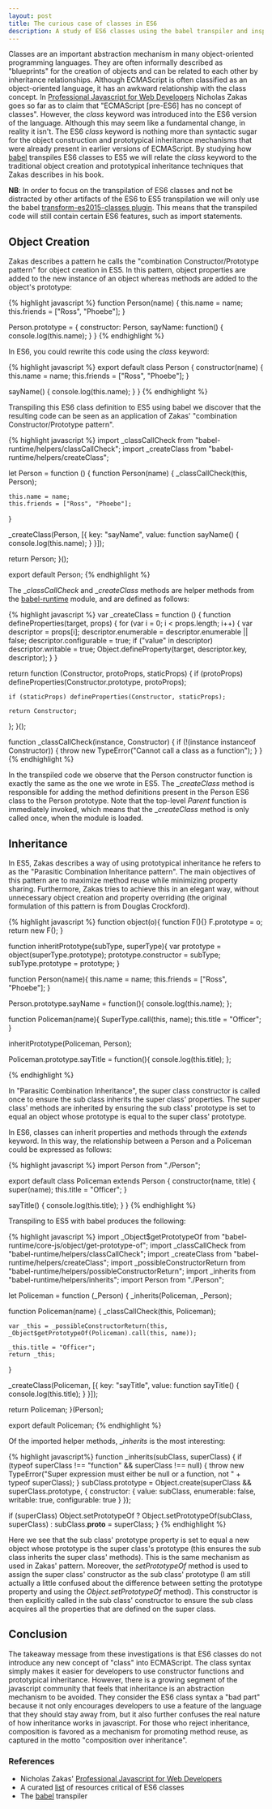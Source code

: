 ```yaml
---
layout: post
title: The curious case of classes in ES6
description: A study of ES6 classes using the babel transpiler and inspired by Professional Javascript for Web Developers by Nicholas Zakas
---
```


Classes are an important abstraction mechanism in many object-oriented
programming languages.  They are often informally described as "blueprints" for the creation of
objects and can be related to each other by inheritance relationships.  Although ECMAScript is often classified as an object-oriented language,
it has an awkward relationship with the class concept.  In [Professional
Javascript for Web Developers](http://www.amazon.com/Professional-JavaScript-Developers-Nicholas-Zakas/dp/1118026691)
Nicholas Zakas goes so far as to claim that "ECMAScript [pre-ES6] has no concept of classes".
However, the _class_ keyword was introduced into the ES6 version of the language.
Although this may seem like a fundamental change, in reality it isn't.  The ES6 _class_
keyword is nothing more than syntactic sugar for the object construction and prototypical
inheritance mechanisms that were already present in earlier versions of ECMAScript.
By studying how [babel](http://babeljs.io/) transpiles ES6 classes to ES5 we will relate
the _class_ keyword to the traditional object creation and prototypical inheritance
techniques that Zakas describes in his book.

<strong>NB</strong>: In order to focus on the transpilation of ES6 classes and not be distracted by
other artifacts of the ES6 to ES5 transpilation we will only use the babel
[transform-es2015-classes plugin](http://babeljs.io/docs/plugins/transform-es2015-classes/).
This means that the transpiled code will still contain certain ES6 features, such as import
statements.

## Object Creation

Zakas describes a pattern he calls the "combination Constructor/Prototype pattern"
for object creation in ES5.  In this pattern, object properties are added
to the new instance of an object whereas methods are added to the object's prototype:

{% highlight javascript %}
function Person(name) {
  this.name = name;
  this.friends = ["Ross", "Phoebe"];
}

Person.prototype = {
  constructor: Person,
  sayName: function()  {
    console.log(this.name);
  }
}
{% endhighlight %}

In ES6, you could rewrite this code using the _class_ keyword:

{% highlight javascript %}
export default class Person {
  constructor(name) {
    this.name = name;
    this.friends = ["Ross", "Phoebe"];
  }

  sayName() {
    console.log(this.name);
  }
}
{% endhighlight %}

Transpiling this ES6 class definition to ES5 using babel we discover that
the resulting code can be seen as an application of Zakas' "combination Constructor/Prototype pattern".

{% highlight javascript %}
import _classCallCheck from "babel-runtime/helpers/classCallCheck";
import _createClass from "babel-runtime/helpers/createClass";

let Person = function () {
  function Person(name) {
    _classCallCheck(this, Person);

    this.name = name;
    this.friends = ["Ross", "Phoebe"];
  }

  _createClass(Person, [{
    key: "sayName",
    value: function sayName() {
      console.log(this.name);
    }
  }]);

  return Person;
}();

export default Person;
{% endhighlight %}

The __classCallCheck_ and __createClass_ methods are helper methods from
the [babel-runtime](https://github.com/thejameskyle/babel-handbook/blob/master/translations/en/user-handbook.md#babel-runtime) module, and are defined as follows:

{% highlight javascript %}
var _createClass = function () {
  function defineProperties(target, props) {
    for (var i = 0; i < props.length; i++) {
      var descriptor = props[i];
      descriptor.enumerable = descriptor.enumerable || false;
      descriptor.configurable = true;
      if ("value" in descriptor) descriptor.writable = true;
      Object.defineProperty(target, descriptor.key, descriptor);
    }
  }

  return function (Constructor, protoProps, staticProps) {
    if (protoProps) defineProperties(Constructor.prototype, protoProps);

    if (staticProps) defineProperties(Constructor, staticProps);

    return Constructor;
  };
}();

function _classCallCheck(instance, Constructor) {
  if (!(instance instanceof Constructor)) {
    throw new TypeError("Cannot call a class as a function");
  }
}
{% endhighlight %}

In the transpiled code we observe that the Person constructor function is
exactly the same as the one we wrote in ES5.  The __createClass_ method is
responsible for adding the method definitions present in the Person ES6 class
to the Person prototype.  Note that the top-level _Parent_ function is immediately
invoked, which means that the __createClass_ method is only called once, when the module
is loaded.

## Inheritance

In ES5, Zakas describes a way of using prototypical inheritance
he refers to as the "Parasitic Combination Inheritance pattern".  The main
objectives of this pattern are to maximize method reuse while minimizing property sharing.
Furthermore, Zakas tries to achieve this in an elegant way, without unnecessary
object creation and property overriding (the original formulation of this pattern
is from Douglas Crockford).


{% highlight javascript %}
function object(o){
  function F(){}
  F.prototype = o;
  return new F();
}

function inheritPrototype(subType, superType){
  var prototype = object(superType.prototype);
  prototype.constructor = subType;
  subType.prototype = prototype;
}

function Person(name){
  this.name = name;
  this.friends = ["Ross", "Phoebe"];
}

Person.prototype.sayName = function(){
  console.log(this.name);
};

function Policeman(name){
  SuperType.call(this, name);
  this.title = "Officer";
}

inheritPrototype(Policeman, Person);

Policeman.prototype.sayTitle = function(){
  console.log(this.title);
};

{% endhighlight %}

In "Parasitic Combination Inheritance", the super class constructor is called once
to ensure the sub class inherits the super class' properties.  The super class' methods are
inherited by ensuring the sub class' prototype is set to equal an object whose
prototype is equal to the super class' prototype.

In ES6, classes can inherit properties and methods through the _extends_ keyword.
In this way, the relationship between a Person and a Policeman could be expressed
as follows:

{% highlight javascript %}
import Person from "./Person";

export default class Policeman extends Person {
  constructor(name, title) {
    super(name);
    this.title = "Officer";
  }

  sayTitle() {
    console.log(this.title);
  }
}
{% endhighlight %}

Transpiling to ES5 with babel produces the following:

{% highlight javascript %}
import _Object$getPrototypeOf from "babel-runtime/core-js/object/get-prototype-of";
import _classCallCheck from "babel-runtime/helpers/classCallCheck";
import _createClass from "babel-runtime/helpers/createClass";
import _possibleConstructorReturn from "babel-runtime/helpers/possibleConstructorReturn";
import _inherits from "babel-runtime/helpers/inherits";
import Person from "./Person";

let Policeman = function (_Person) {
  _inherits(Policeman, _Person);

  function Policeman(name) {
    _classCallCheck(this, Policeman);

    var _this = _possibleConstructorReturn(this, _Object$getPrototypeOf(Policeman).call(this, name));

    _this.title = "Officer";
    return _this;
  }

  _createClass(Policeman, [{
    key: "sayTitle",
    value: function sayTitle() {
      console.log(this.title);
    }
  }]);

  return Policeman;
}(Person);

export default Policeman;
{% endhighlight %}

Of the imported helper methods, __inherits_ is the most interesting:

{% highlight javascript%}
function _inherits(subClass, superClass) {
  if (typeof superClass !== "function" && superClass !== null) {
    throw new TypeError("Super expression must either be null or a function, not " + typeof superClass);
  }
  subClass.prototype = Object.create(superClass && superClass.prototype, {
    constructor: {
      value: subClass,
      enumerable: false,
      writable: true,
      configurable: true
    }
  });

  if (superClass) Object.setPrototypeOf ? Object.setPrototypeOf(subClass, superClass) : subClass.__proto__ = superClass;
}
{% endhighlight %}

Here we see that the sub class' prototype property is set to equal a new object whose prototype is the super class's
prototype (this ensures the sub class inherits the super class' methods).  This is the same mechanism as used in Zakas' pattern.  Moreover, the _setPrototypeOf_ method is used
to assign the super class' constructor as the sub class' prototype (I am still actually a little confused about the
difference between setting the prototype property and using the _Object.setPrototypeOf_ method).  This constructor is then explicitly called in the
sub class' constructor to ensure the sub class acquires all the properties that are defined on the super class.

## Conclusion
The takeaway message from these investigations is that ES6 classes do not introduce
any new concept of "class" into ECMAScript.  The class syntax simply makes it easier for
developers to use constructor functions and prototypical inheritance.  However, there is a
growing segment of the javascript community that feels that inheritance is an abstraction
mechanism to be avoided.  They consider the ES6 class syntax a "bad part"
because it not only encourages developers to use a feature of the language that they should stay away from, but it also further confuses the real nature of how inheritance works in javascript.  For those who reject inheritance, composition is favored as a mechanism for promoting method reuse, as captured in the motto "composition over inheritance".


### References
* Nicholas Zakas' [Professional Javascript for Web Developers](http://www.amazon.com/Professional-JavaScript-Developers-Nicholas-Zakas/dp/1118026691)
* A curated [list](https://github.com/joshburgess/not-awesome-es6-classes) of resources critical of ES6 classes
* The [babel](http://babeljs.io/) transpiler
